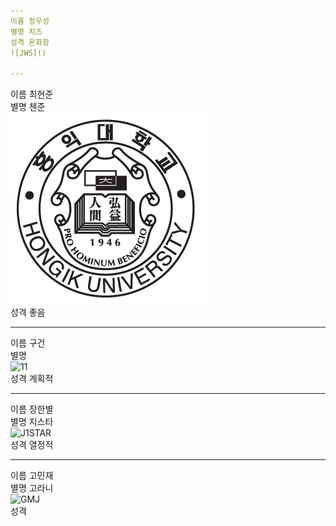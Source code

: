 ```yaml
---
이름 정우성  
별명 치즈  
성격 온화함  
![JWS]()

---
```

이름 최현준  
별명 첸준  
![CHJ](./%ED%99%8D%EB%8C%80%EB%A7%88%ED%81%AC.PNG)  
성격 좋음  

---
이름 구건  
별명  
![11](https://user-images.githubusercontent.com/25609126/50469612-87673600-09f0-11e9-8e82-5e3018385dff.jpg)  
성격 계획적  

---
이름 장한별  
별명 지스타  
![J1STAR](https://avatars3.githubusercontent.com/u/8870540?s=460&v=4)  
성격 열정적  

---
이름 고민재  
별명 고라니  
![GMJ](https://user-images.githubusercontent.com/25609126/50469845-a0bcb200-09f1-11e9-9e3c-69b169c52d10.jpg)  
성격 
